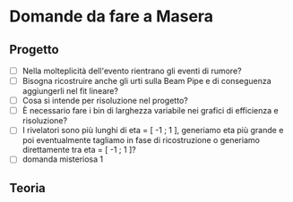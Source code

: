# Domande da fare a Masera

## Progetto
- [ ] Nella molteplicità dell'evento rientrano gli eventi di rumore?
- [ ] Bisogna ricostruire anche gli urti sulla Beam Pipe e di conseguenza aggiungerli nel fit lineare?
- [ ] Cosa si intende per risoluzione nel progetto?
- [ ] È necessario fare i bin di larghezza variabile nei grafici di efficienza e risoluzione?
- [ ] I rivelatori sono più lunghi di eta = \[ -1 ; 1 \], generiamo eta più grande e poi eventualmente tagliamo in fase di ricostruzione o generiamo direttamente tra eta =  \[ -1 ; 1 \]?
- [ ] domanda misteriosa 1

## Teoria

